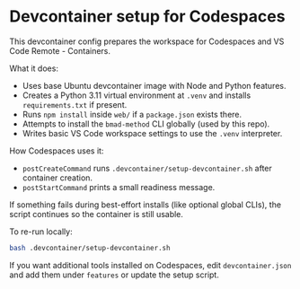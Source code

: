 # Devcontainer setup for Codespaces

This devcontainer config prepares the workspace for Codespaces and VS Code Remote - Containers.

What it does:

- Uses base Ubuntu devcontainer image with Node and Python features.
- Creates a Python 3.11 virtual environment at `.venv` and installs `requirements.txt` if present.
- Runs `npm install` inside `web/` if a `package.json` exists there.
- Attempts to install the `bmad-method` CLI globally (used by this repo).
- Writes basic VS Code workspace settings to use the `.venv` interpreter.

How Codespaces uses it:

- `postCreateCommand` runs `.devcontainer/setup-devcontainer.sh` after container creation.
- `postStartCommand` prints a small readiness message.

If something fails during best-effort installs (like optional global CLIs), the script continues so the container is still usable.

To re-run locally:

```bash
bash .devcontainer/setup-devcontainer.sh
```

If you want additional tools installed on Codespaces, edit `devcontainer.json` and add them under `features` or update the setup script.
